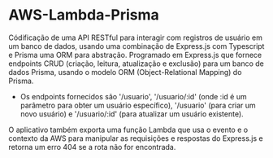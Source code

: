 # AWS-Lambda-Prisma

Códificação de uma API RESTful para interagir com registros de usuário em um banco de dados, usando uma combinação de Express.js com Typescript e Prisma uma ORM para abstração. 
Programado em Express.js que fornece endpoints CRUD (criação, leitura, atualização e exclusão) para um banco de dados Prisma, usando o modelo ORM (Object-Relational Mapping) do Prisma.

- Os endpoints fornecidos são 
'/usuario', 
'/usuario/:id' 
(onde :id é um parâmetro para obter um usuário específico), '/usuario' (para criar um novo usuário) e '/usuario/:id' (para atualizar um usuário existente).

O aplicativo também exporta uma função Lambda que usa o evento e o contexto da AWS para manipular as requisições e respostas do Express.js e retorna um erro 404 se a rota não for encontrada.
